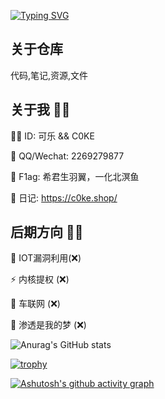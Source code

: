 [![Typing SVG](https://readme-typing-svg.demolab.com?font=Fira+Code&pause=1000&width=435&lines=%E5%BF%83%E6%9C%89%E5%A4%A9%E5%9C%B0%EF%BC%8C%E5%B1%B1%E5%A4%A7%E7%9A%84%E7%83%A6%E6%81%BC%E4%B9%9F%E4%B8%8D%E8%BF%87%E4%B8%80%E9%9A%85)](https://git.io/typing-svg)

## 关于仓库

代码,笔记,资源,文件

## 关于我 🐱‍👤

🐱‍💻 ID: 可乐 && C0KE

💬 QQ/Wechat: 2269279877

🚩 F1ag: 希君生羽翼，一化北溟鱼

📙 日记: https://c0ke.shop/

## 后期方向 🐱‍🏍

🔭 IOT漏洞利用(❌)

⚡ 内核提权 (❌)

🌱 车联网 (❌)

🐶 渗透是我的梦 (❌)

![Anurag's GitHub stats](https://github-readme-stats.vercel.app/api?username=C0KE&show_icons=true&theme=radical)

[![trophy](https://github-profile-trophy.vercel.app/?username=C0KE&theme=onedark)](https://github.com/ryo-ma/github-profile-trophy)

[![Ashutosh's github activity graph](https://github-readme-activity-graph.vercel.app/graph?username=C0KE&theme=react-dark	)](https://github.com/ashutosh00710/github-readme-activity-graph)
